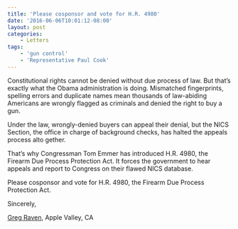 ```yaml
---
title: 'Please cosponsor and vote for H.R. 4980'
date: '2016-06-06T10:01:12-08:00'
layout: post
categories:
    - Letters
tags:
    - 'gun control'
    - 'Representative Paul Cook'
---
```


Constitutional rights cannot be denied without due process of law. But that’s exactly what the Obama administration is doing. Mismatched fingerprints, spelling errors and duplicate names mean thousands of law-abiding Americans are wrongly flagged as criminals and denied the right to buy a gun.

Under the law, wrongly-denied buyers can appeal their denial, but the NICS Section, the office in charge of background checks, has halted the appeals process alto­ gether.

That’s why Congressman Tom Emmer has introduced H.R. 4980, the Firearm Due Process Protection Act. It forces the government to hear appeals and report to Congress on their flawed NICS database.

Please cosponsor and vote for H.R. 4980, the Firearm Due Process Protection Act.

Sincerely,

[Greg Raven](https://www.gregraven.org/), Apple Valley, CA